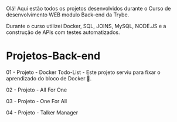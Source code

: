 Olá! Aqui estão todos os projetos desenvolvidos durante o Curso de desenvolvimento WEB modulo Back-end da Trybe.

Durante o curso utilizei Docker, SQL, JOINS, MySQL, NODE.JS e a construção de APIs com testes automatizados.

# Projetos-Back-end

01 - Projeto - Docker Todo-List -  Este projeto serviu para fixar o aprendizado do bloco de Docker 🐋.

02 - Projeto - All For One

03 - Projeto - One For All

04 - Projeto - Talker Manager
